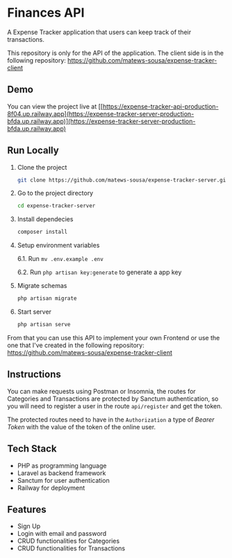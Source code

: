 # Finances API

A Expense Tracker application that users can keep track of their transactions.

This repository is only for the API of the application. The client side is in the following repository: https://github.com/matews-sousa/expense-tracker-client

## Demo

You can view the project live at [[https://expense-tracker-api-production-8f04.up.railway.app](https://expense-tracker-server-production-bfda.up.railway.app)](https://expense-tracker-server-production-bfda.up.railway.app)

## Run Locally

1. Clone the project

    ```bash
    git clone https://github.com/matews-sousa/expense-tracker-server.git
    ```

2. Go to the project directory

    ```bash
    cd expense-tracker-server
    ```

3. Install dependecies

    ```bash
    composer install
    ```
    
4. Setup environment variables

    6.1. Run `mv .env.example .env`
    
    6.2. Run `php artisan key:generate` to generate a app key

5. Migrate schemas

    ```bash
    php artisan migrate
    ```
6. Start server

    ```bash
    php artisan serve
    ```

From that you can use this API to implement your own Frontend or use the one that I've created in the following repository: https://github.com/matews-sousa/expense-tracker-client

## Instructions

You can make requests using Postman or Insomnia, the routes for Categories and Transactions are protected by Sanctum authentication, so you will need to register a user in the route `api/register` and get the token.

The protected routes need to have in the `Authorization` a type of *Bearer Token* with the value of the token of the online user. 

## Tech Stack

- PHP as programming language
- Laravel as backend framework
- Sanctum for user authentication
- Railway for deployment

## Features

- Sign Up
- Login with email and password
- CRUD functionalities for Categories
- CRUD functionalities for Transactions
